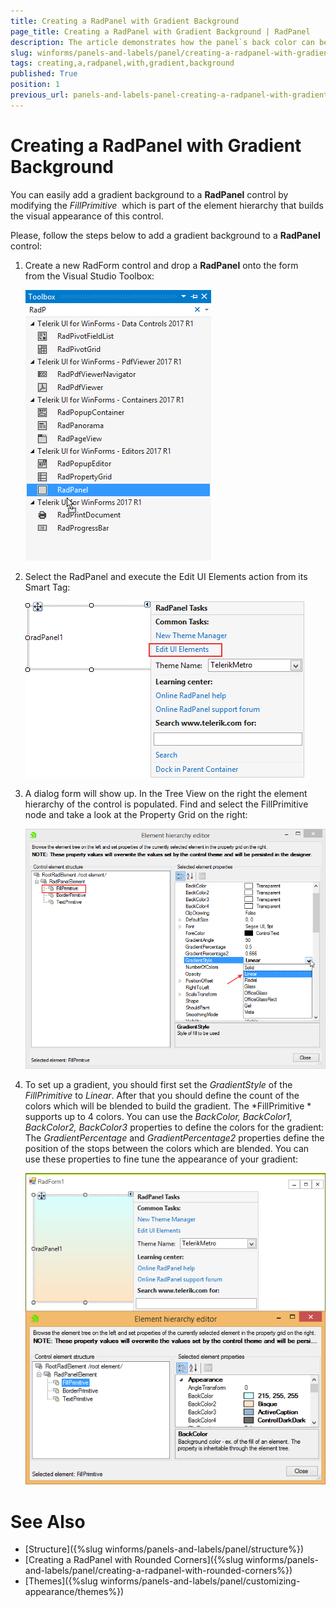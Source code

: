 ```yaml
---
title: Creating a RadPanel with Gradient Background
page_title: Creating a RadPanel with Gradient Background | RadPanel
description: The article demonstrates how the panel`s back color can be changed to a selected gradient.
slug: winforms/panels-and-labels/panel/creating-a-radpanel-with-gradient-background
tags: creating,a,radpanel,with,gradient,background
published: True
position: 1
previous_url: panels-and-labels-panel-creating-a-radpanel-with-gradient-background
---
```


# Creating a RadPanel with Gradient Background

You can easily add a gradient background to a **RadPanel** control by modifying the *FillPrimitive*  which is part of the element hierarchy that builds the visual appearance of this control.

Please, follow the steps below to add a gradient background to a **RadPanel** control:

1. Create a new RadForm control and drop a **RadPanel** onto the form from the Visual Studio Toolbox:

    ![panels-and-labels-panel-creating-a-radpanel-with-gradient-background 001](images/panels-and-labels-panel-creating-a-radpanel-with-gradient-background001.png)

1. Select the RadPanel and execute the Edit UI Elements action from its Smart Tag:

    ![panels-and-labels-panel-creating-a-radpanel-with-gradient-background 002](images/panels-and-labels-panel-creating-a-radpanel-with-gradient-background002.png)

1. A dialog form will show up. In the Tree View on the right the element hierarchy of the control is populated. Find and select the FillPrimitive node and take a look at the Property Grid on the right:

    ![panels-and-labels-panel-creating-a-radpanel-with-gradient-background 003](images/panels-and-labels-panel-creating-a-radpanel-with-gradient-background003.png)

1. To set up a gradient, you should first set the *GradientStyle* of the *FillPrimitive* to *Linear*. After that you should define the count of the colors which will be blended to build the gradient. The *FillPrimitive * supports up to 4 colors. You can use the *BackColor, BackColor1, BackColor2, BackColor3* properties to define the colors for the gradient: The *GradientPercentage* and *GradientPercentage2* properties define the position of the stops between the colors which are blended. You can use these properties to fine tune the appearance of your gradient:

    ![panels-and-labels-panel-creating-a-radpanel-with-gradient-background 004](images/panels-and-labels-panel-creating-a-radpanel-with-gradient-background004.png)

# See Also

* [Structure]({%slug winforms/panels-and-labels/panel/structure%})
* [Creating a RadPanel with Rounded Corners]({%slug winforms/panels-and-labels/panel/creating-a-radpanel-with-rounded-corners%})
* [Themes]({%slug winforms/panels-and-labels/panel/customizing-appearance/themes%})